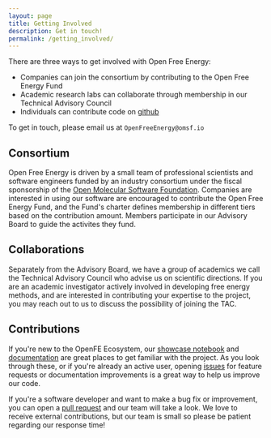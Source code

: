 ```yaml
---
layout: page
title: Getting Involved
description: Get in touch!
permalink: /getting_involved/
---
```


There are three ways to get involved with Open Free Energy:
 - Companies can join the consortium by contributing to the Open Free Energy Fund
 - Academic research labs can collaborate through membership in our Technical Advisory Council
 - Individuals can contribute code on [github](https://github.com/OpenFreeEnergy)

To get in touch, please email us at `OpenFreeEnergy@omsf.io`


Consortium
----------

Open Free Energy is driven by a small team of professional scientists and software engineers funded by an industry consortium under the fiscal sponsorship of the [Open Molecular Software Foundation](https://omsf.io). Companies are interested in using our software are encouraged to contribute the Open Free Energy Fund, and the Fund's charter defines membership in different tiers based on the contribution amount. Members participate in our Advisory Board to guide the activites they fund.

Collaborations
--------------

Separately from the Advisory Board, we have a group of academics we call the Technical Advisory Council who advise us on scientific directions. If you are an academic investigator actively involved in developing free energy methods, and are interested in contributing your expertise to the project, you may reach out to us to discuss the possibility of joining the TAC.

Contributions
-------------

If you're new to the OpenFE Ecosystem, our [showcase notebook](https://colab.research.google.com/github/OpenFreeEnergy/ExampleNotebooks/blob/main/showcase/openfe_showcase.ipynb) and [documentation](https://docs.openfree.energy/en/stable/index.html) are great places to get familiar with the project. As you look through these, or if you're already an active user, opening [issues](https://github.com/OpenFreeEnergy/openfe/issues) for feature requests or documentation improvements is a great way to help us improve our code.
 
If you're a software developer and want to make a bug fix or improvement, you can open a [pull request](https://github.com/OpenFreeEnergy/openfe/pulls) and our team will take a look. We love to receive external contributions, but our team is small so please be patient regarding our response time!
